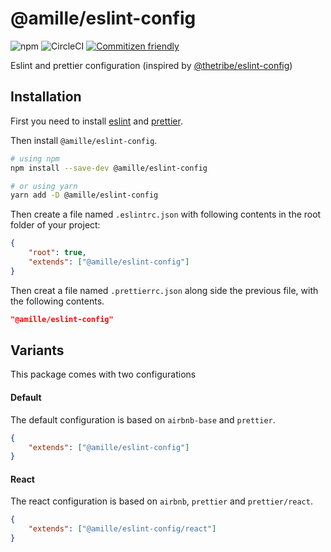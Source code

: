 # @amille/eslint-config

![npm](https://img.shields.io/npm/v/@amille/eslint-config)
![CircleCI](https://img.shields.io/circleci/build/github/amille44420/eslint-config)
[![Commitizen friendly](https://img.shields.io/badge/commitizen-friendly-brightgreen.svg)](http://commitizen.github.io/cz-cli/)

Eslint and prettier configuration (inspired by [@thetribe/eslint-config][thetribe-eslint-config])

[thetribe-eslint-config]: https://www.npmjs.com/package/@thetribe/eslint-config

## Installation

First you need to install [eslint] and [prettier].

Then install `@amille/eslint-config`.

```sh
# using npm
npm install --save-dev @amille/eslint-config

# or using yarn
yarn add -D @amille/eslint-config
```


Then create a file named `.eslintrc.json` with following contents in the root folder of your project:

```json
{
    "root": true,
    "extends": ["@amille/eslint-config"]
}
```
Then creat a file named `.prettierrc.json` along side the previous file, with the following contents.

```json
"@amille/eslint-config"
```

## Variants

This package comes with two configurations

#### Default

The default configuration is based on `airbnb-base` and `prettier`.

```json
{
    "extends": ["@amille/eslint-config"]
}
```

#### React

The react configuration is based on `airbnb`, `prettier` and `prettier/react`.

```json
{
    "extends": ["@amille/eslint-config/react"]
}
```

[eslint]: https://www.npmjs.com/package/eslint
[prettier]: https://www.npmjs.com/package/prettier
